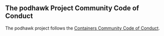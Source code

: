 ## The podhawk Project Community Code of Conduct

The podhawk project follows the [Containers Community Code of Conduct](https://github.com/containers/common/blob/master/CODE-OF-CONDUCT.md).
